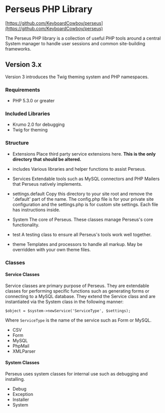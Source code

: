 # Perseus PHP Library
[https://github.com/KeyboardCowboy/perseus](https://github.com/KeyboardCowboy/perseus)

The Perseus PHP library is a collection of useful PHP tools around a central
System manager to handle user sessions and common site-building frameworks.

## Version 3.x
Version 3 introduces the Twig theming system and PHP namespaces.

### Requirements
- PHP 5.3.0 or greater

### Included Libraries
- Krumo 2.0 for debugging
- Twig for theming

### Structure
- Extensions
  Place third party service extensions here.  **This is the only directory that
  should be altered.**

- includes
  Various libraries and helper functions to assist Perseus.

- Services
  Extendable tools such as MySQL connectors and PHP Mailers that Perseus
  natively implements.

- settings.default
  Copy this directory to your site root and remove the '.default' part of the
  name.  The config.php file is for your private site configuration and the
  settings.php is for custom site settings.  Each file has instructions inside.

- System
  The core of Perseus.  These classes manage Perseus's core functionality.

- test
  A testing class to ensure all Perseus's tools work well together.

- theme
  Templates and processors to handle all markup. May be overridden with your
  own theme files.

### Classes

#### Service Classes
Service classes are primary purpose of Perseus.  They are extendable classes
for performing specific functions such as generating forms or connecting to a
MySQL database.  They extend the Service class and are instantiated via
the System class in the following manner:



`$object = $system->newService('ServiceType', $settings);`

Where `ServiceType` is the name of the service such as Form or MySQL.

- CSV
- Form
- MySQL
- PhpMail
- XMLParser

#### System Classes
Perseus uses system classes for internal use such as debugging and installing.

- Debug
- Exception
- Installer
- System
